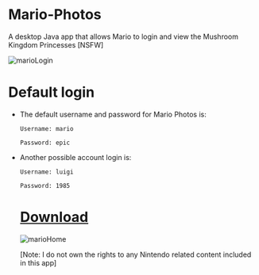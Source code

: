 # Mario-Photos
A desktop Java app that allows Mario to login and view the Mushroom Kingdom Princesses [NSFW]

![marioLogin](https://github.com/Noah670/Mario-Photos/blob/main/screens/marioLoginHome.png)

# Default login

- The default username and password for Mario Photos is:

  ```Username: mario```
  
  ```Password: epic ```
  
- Another possible account login is:

  ```Username: luigi```
  
  ```Password: 1985```
  
  # [Download](https://github.com/Noah670/Mario-Photos/releases/download/1.1/MarioPhotos.jar)
  
  ![marioHome](https://github.com/Noah670/Mario-Photos/blob/main/screens/marioPhotosHome.png)
  
  
  [Note: I do not own the rights to any Nintendo related content included in this app]
